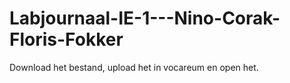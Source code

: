# Labjournaal-IE-1---Nino-Corak-Floris-Fokker

Download het bestand, upload het in vocareum en open het.
